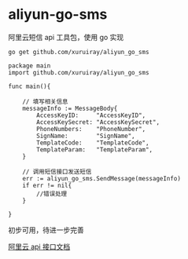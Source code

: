 # aliyun-go-sms
阿里云短信 api 工具包，使用 go 实现

```
go get github.com/xuruiray/aliyun_go_sms
```

```
package main
import github.com/xuruiray/aliyun_go_sms

func main(){

    // 填写相关信息
    messageInfo := MessageBody{
        AccessKeyID:     "AccessKeyID",
        AccessKeySecret: "AccessKeySecret",
        PhoneNumbers:    "PhoneNumber",
        SignName:        "SignName",
        TemplateCode:    "TemplateCode",
        TemplateParam:   "TemplateParam",
    }
    
    // 调用短信接口发送短信
    err := aliyun_go_sms.SendMessage(messageInfo)
    if err != nil{
        //错误处理
    }

}

```

初步可用，待进一步完善

[阿里云 api 接口文档](https://help.aliyun.com/document_detail/56189.html?spm=a2c4g.11186623.6.580.LaGR0O)